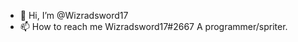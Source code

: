 - 👋 Hi, I’m @Wizradsword17
- 📫 How to reach me Wizradsword17#2667
A programmer/spriter.

<!---
Wizradsword17/Wizradsword17 is a ✨ special ✨ repository because its `README.md` (this file) appears on your GitHub profile.
You can click the Preview link to take a look at your changes.
--->
